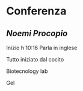 # Conferenza
## _Noemi Procopio_

Inizio h 10:16
Parla in inglese

Tutto iniziato dal cocito

Biotecnology lab


Gel


<!--stackedit_data:
eyJoaXN0b3J5IjpbLTExOTQ1MTYxNDFdfQ==
-->